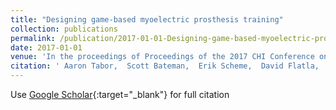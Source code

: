 ```yaml
---
title: "Designing game-based myoelectric prosthesis training"
collection: publications
permalink: /publication/2017-01-01-Designing-game-based-myoelectric-prosthesis-training
date: 2017-01-01
venue: 'In the proceedings of Proceedings of the 2017 CHI Conference on Human Factors in Computing Systems'
citation: ' Aaron Tabor,  Scott Bateman,  Erik Scheme,  David Flatla,  Kathrin Gerling, &quot;Designing game-based myoelectric prosthesis training.&quot; In the proceedings of Proceedings of the 2017 CHI Conference on Human Factors in Computing Systems, 2017.'
---
```

Use [Google Scholar](https://scholar.google.com/scholar?q=Designing+game+based+myoelectric+prosthesis+training){:target="_blank"} for full citation